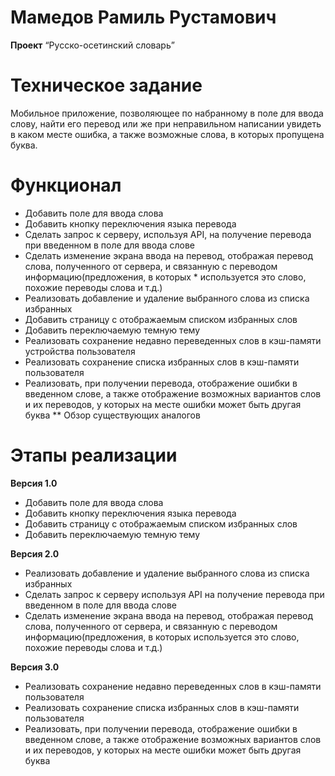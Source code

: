 # Мамедов Рамиль Рустамович

**Проект** “Русско-осетинский словарь”

# Техническое задание

Мобильное приложение, позволяющее по набранному в поле для ввода слову, найти его перевод или же при неправильном написании увидеть в каком месте ошибка, а также возможные слова, в которых пропущена буква.

# Функционал 
* Добавить поле для ввода слова
* Добавить кнопку переключения языка перевода
* Сделать запрос к серверу, используя API, на получение перевода при введенном в поле для ввода слове
* Сделать изменение экрана ввода на перевод, отображая перевод слова, полученного от сервера, и связанную с переводом информацию(предложения, в которых * используется это слово, похожие переводы слова и т.д.)
* Реализовать добавление и удаление выбранного слова из списка избранных
* Добавить страницу с отображаемым списком избранных слов
* Добавить переключаемую темную тему
* Реализовать сохранение недавно переведенных слов в кэш-памяти устройства пользователя
* Реализовать сохранение списка избранных слов в кэш-памяти пользователя
* Реализовать, при получении перевода, отображение ошибки в введенном слове, а также отображение возможных вариантов слов и их переводов, у которых на месте ошибки может быть другая буква
** Обзор существующих аналогов

# Этапы реализации
**Версия 1.0**
* Добавить поле для ввода слова
* Добавить кнопку переключения языка перевода
* Добавить страницу с отображаемым списком избранных слов
* Добавить переключаемую темную тему

**Версия 2.0**
* Реализовать добавление и удаление выбранного слова из списка избранных
* Сделать запрос к серверу используя API на получение перевода при введенном в поле для ввода слове
* Сделать изменение экрана ввода на перевод, отображая перевод слова, полученного от сервера, и связанную с переводом информацию(предложения, в которых используется это слово, похожие переводы слова и т.д.)

**Версия 3.0**
* Реализовать сохранение недавно переведенных слов в кэш-памяти пользователя
* Реализовать сохранение списка избранных слов в кэш-памяти пользователя
* Реализовать, при получении перевода, отображение ошибки в введенном слове, а также отображение возможных вариантов слов и их переводов, у которых на месте ошибки может быть другая буква


